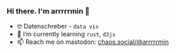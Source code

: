 ### Hi there. I'm arrrrrmin 👋

- 🤓 Datenschreber - `data vis`
- 🌱 I’m currently learning `rust`, `d3js`
- 📫 Reach me on mastodon: [chaos.social/@arrrrrmin](https://chaos.social/@arrrrrmin)

<!--
**arrrrrmin/arrrrrmin** is a ✨ _special_ ✨ repository because its `README.md` (this file) appears on your GitHub profile.

Here are some ideas to get you started:

- 🔭 I’m currently working on ...
- 🌱 I’m currently learning ...
- 👯 I’m looking to collaborate on ...
- 🤔 I’m looking for help with ...
- 💬 Ask me about ...
- 📫 How to reach me: ...
- 😄 Pronouns: ...
- ⚡ Fun fact: ...
-->
